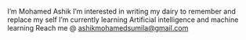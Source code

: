   I’m Mohamed Ashik 
  I’m interested in writing my dairy to remember and replace my self 
  I’m currently learning Artificial intelligence and machine learning 
  Reach me @ ashikmohamedsumila@gmail.com

<!---
Mohamedashik0305/Mohamedashik0305 is a ✨ special ✨ repository because its `README.md` (this file) appears on your GitHub profile.
You can click the Preview link to take a look at your changes.
--->
